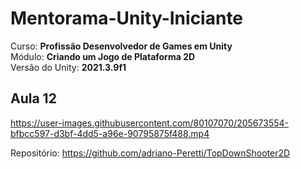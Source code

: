 # Mentorama-Unity-Iniciante

Curso: **Profissão Desenvolvedor de Games em Unity**<br/>
Módulo: **Criando um Jogo de Plataforma 2D**<br/>
Versão do Unity: **2021.3.9f1**<br/>


## Aula 12


https://user-images.githubusercontent.com/80107070/205673554-bfbcc597-d3bf-4dd5-a96e-90795875f488.mp4


Repositório: https://github.com/adriano-Peretti/TopDownShooter2D <br/>
